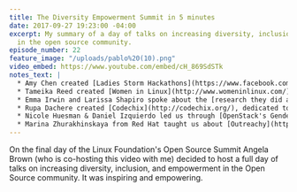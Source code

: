 ```yaml
---
title: The Diversity Empowerment Summit in 5 minutes
date: 2017-09-27 19:23:00 -04:00
excerpt: My summary of a day of talks on increasing diversity, inclusion, and empowerment
  in the open source community.
episode_number: 22
feature_image: "/uploads/pablo%20(10).png"
video_embed: https://www.youtube.com/embed/cH_869SdSTk
notes_text: |
  * Amy Chen created [Ladies Storm Hackathons](https://www.facebook.com/groups/LadiesStormHackathons/), a Facebook group dedicated to closing the gender gap in hackathons.
  * Tameika Reed created [Women in Linux](http://www.womeninlinux.com/), a community supporting women in Linux-centric tech careers.
  * Emma Irwin and Larissa Shapiro spoke about the [research they did at Mozilla](https://opensource.com/article/17/9/diversity-and-inclusion-innovation) and what they found to promote diversity and inclusion in Open Source.
  * Rupa Dachere created [Codechix](http://codechix.org/), dedicated to the education, advocacy, and mentoring of women engineers in industry and academia.
  * Nicole Huesman & Daniel Izquierdo led us through [OpenStack's Gender Diversity Report](http://superuser.openstack.org/articles/bitergia-intel-report/), which examines gender diversity and retention within the OpenStack community.
  * Marina Zhurakhinskaya from Red Hat taught us about [Outreachy](https://www.outreachy.org/), which provides 3-month internships for people from groups traditionally underrepresented in tech.
---
```


On the final day of the Linux Foundation's Open Source Summit Angela Brown (who is co-hosting this video with me) decided to host a full day of talks on increasing diversity, inclusion, and empowerment in the Open Source community.  It was inspiring and empowering.

